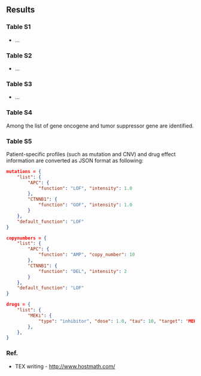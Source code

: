 ## Results

### Table S1
* ... 

### Table S2
* ... 

### Table S3
* ... 

### Table S4
Among the list of gene oncogene and tumor suppressor gene are identified. 

### Table S5
Patient-specific profiles (such as mutation and CNV) and drug effect information are converted as JSON format as following: 

```json
mutations = {
	"list": {
		"APC": {
			"function": "LOF", "intensity": 1.0
	    }, 
	    "CTNNB1": {
	    	"function": "GOF", "intensity": 1.0
	    }
	}, 
	"default_function": "LOF"
}

copynumbers = {
	"list": {
		"APC": {
			"function": "AMP", "copy_number": 10
	    }, 
	    "CTNNB1": {
	    	"function": "DEL", "intensity": 2
	    }
	}, 
	"default_function": "LOF"
}

drugs = {
	"list": {
		"MEKi": {
			"type": "inhibitor", "dose": 1.0, "tau": 10, "target": 'MEK'
	    }, 
	},
}
```

### Ref. 
* TEX writing - http://www.hostmath.com/


